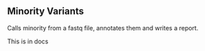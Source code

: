 ## Minority Variants

Calls minority from a fastq file, annotates them and writes a report.

This is in docs
